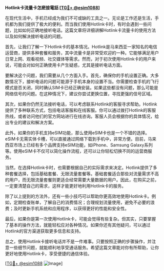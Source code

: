**Hotlink卡流量卡怎麽接電話 [[TG💪+ @esim1088](https://t.me/s/esim1088)]**

在现代生活中，手机已经成为我们不可或缺的工具之一。无论是工作还是生活，手机都为我们提供了极大的便利。而当我们使用Hotlink卡时，有时会遇到一些问题，比如如何正确地接听电话。这篇文章将详细讲解Hotlink卡流量卡的使用方法以及如何解决接听电话的问题。

首先，让我们了解一下Hotlink卡的基本情况。Hotlink是马来西亚一家知名的电信运营商，提供多种套餐和服务，其中流量卡是非常受欢迎的一种。它能够满足用户日常上网、观看视频、社交媒体等需求。然而，对于初次使用Hotlink卡的用户来说，可能会对如何正确使用卡产生疑惑，尤其是接听电话方面。

要解决这个问题，我们需要从几个方面入手。首先，确保你的手机设置正确。大多数情况下，接听电话的问题可能源于手机本身的设置不当。你需要检查手机的飞行模式是否关闭，同时确认SIM卡已经正确安装。如果这些都没有问题，那么可能是网络信号的问题。在这种情况下，建议你尝试更换位置，寻找更强的信号区域。

其次，如果你仍然无法接听电话，可以考虑联系Hotlink的客服寻求帮助。Hotlink提供了多种联系方式，包括电话客服和在线客服。你可以通过拨打Hotlink的客服热线，或者访问他们的官方网站进行在线咨询。客服人员会根据你的具体情况，给出专业的建议和解决方案。

此外，如果你的手机支持eSIM功能，那么使用eSIM卡也是一个不错的选择。eSIM卡无需实体卡槽，可以直接通过网络下载到手机中，非常方便。目前，马来西亚市场上已经有多个品牌支持eSIM功能，如iPhone、Samsung Galaxy系列等。使用eSIM卡不仅可以简化操作流程，还可以让你轻松切换不同的运营商服务。

当然，在选择Hotlink卡时，也需要根据自己的实际需求来决定。Hotlink提供了多种套餐选择，包括基础套餐、无限流量套餐等。基础套餐适合那些对流量需求不高的用户，而无限流量套餐则更适合经常需要大量数据的用户。因此，在购买之前，一定要清楚自己的需求，这样才能更好地利用Hotlink卡的服务。

除了以上提到的方法外，还有一些小技巧可以帮助你更高效地使用Hotlink卡。例如，定期检查账单，了解自己的消费情况；合理规划流量使用，避免不必要的浪费；及时更新手机系统和应用程序，以获得更好的性能和安全性。

最后，如果你是第一次使用Hotlink卡，可能会觉得有些复杂。但其实，只要掌握了基本的操作方法，就能轻松应对各种情况。如果你还有其他疑问，可以通过Hotlink的官方渠道获取更多信息和支持。

总之，使用Hotlink卡接听电话并不是一件难事。只要按照正确的步骤操作，并注意一些细节问题，就能顺利地享受通话服务。希望这篇文章能对你有所帮助，让你更好地使用Hotlink卡，享受便捷的通信体验。

[[TG💪+ @esim1088](https://t.me/s/esim1088) ![Image](https://i.postimg.cc/4NQfJmqS/Snipaste-2025-05-13-00-14-12.png)]